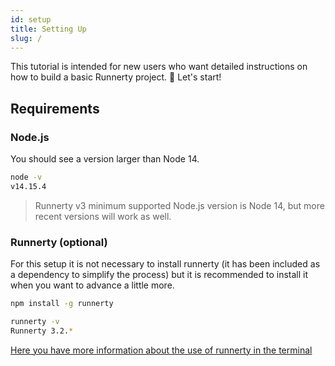 ```yaml
---
id: setup
title: Setting Up
slug: /
---
```


This tutorial is intended for new users who want detailed instructions on how to build a basic Runnerty project. 🚀 Let's start!

## Requirements

### Node.js

You should see a version larger than Node 14.

```bash
node -v
v14.15.4
```

> Runnerty v3 minimum supported Node.js version is Node 14, but more recent versions will work as well.

### Runnerty (optional)

For this setup it is not necessary to install runnerty (it has been included as a dependency to simplify the process) but it is recommended to install it when you want to advance a little more.

```bash npm2yarn title="Open Terminal and simply runs this command"
npm install -g runnerty
```


```bash title="You should see a version"
runnerty -v
Runnerty 3.2.*
```

[Here you have more information about the use of runnerty in the terminal](CLI.md)
